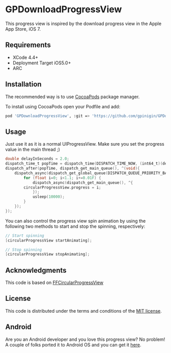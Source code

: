 GPDownloadProgressView
======================

This progress view is inspired by the download progress view in the Apple App Store, iOS 7.

## Requirements

- XCode 4.4+
- Deployment Target iOS5.0+
- ARC

## Installation

The recommended way is to use [CocoaPods](http://cocoapods.org/) package manager.

To install using CocoaPods open your Podfile and add:
``` bash
pod 'GPDownloadProgressView', :git => 'https://github.com/gpinigin/GPDownloadProgressView.git'
```

## Usage

Just use it as it is a normal UIProgressView. Make sure you set the progress value in the main thread ;)

```objective-c
double delayInSeconds = 2.0;
dispatch_time_t popTime = dispatch_time(DISPATCH_TIME_NOW, (int64_t)(delayInSeconds * NSEC_PER_SEC));
dispatch_after(popTime, dispatch_get_main_queue(), ^(void){
    dispatch_async(dispatch_get_global_queue(DISPATCH_QUEUE_PRIORITY_BACKGROUND,0), ^{
        for (float i=0; i<1.1; i+=0.01F) {
            dispatch_async(dispatch_get_main_queue(), ^{
		circularProgressView.progress = i;
            });
            usleep(10000);
        }            
    });
});
```

You can also control the progress view spin animation by using the following two methods to start and stop the spinning, respectively:

```objective-c
// Start spinning
[circularProgressView startAnimating];

// Stop spinning
[circularProgressView stopAnimating];
```

## Acknowledgments

This code is based on [FFCircularProgressView][credits-uri]

[credits-uri]: https://github.com/elbryan/FFCircularProgressView

## License

This code is distributed under the terms and conditions of the [MIT license](LICENSE). 

## Android

Are you an Android developer and you love this progress view? No problem! A couple of folks ported it to Android OS and you can get it [here](https://github.com/torryharris/TH-ProgressButton).
